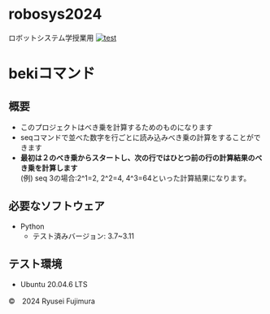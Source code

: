 # robosys2024
ロボットシステム学授業用
[![test](https://github.com/mooto2525/robosys2024/actions/workflows/test.yml/badge.svg)](https://github.com/mooto2525/robosys2024/actions/workflows/test.yml)

# bekiコマンド

## 概要

- このプロジェクトはべき乗を計算するためのものになります
- seqコマンドで並べた数字を行ごとに読み込みべき乗の計算をすることができます
- **最初は２のべき乗からスタートし、次の行ではひとつ前の行の計算結果のべき乗を計算します**  
(例) seq 3の場合:2^1=2, 2^2=4, 4^3=64といった計算結果になります。
## 必要なソフトウェア
- Python
  - テスト済みバージョン: 3.7~3.11


## テスト環境
- Ubuntu 20.04.6 LTS

©　2024 Ryusei Fujimura
